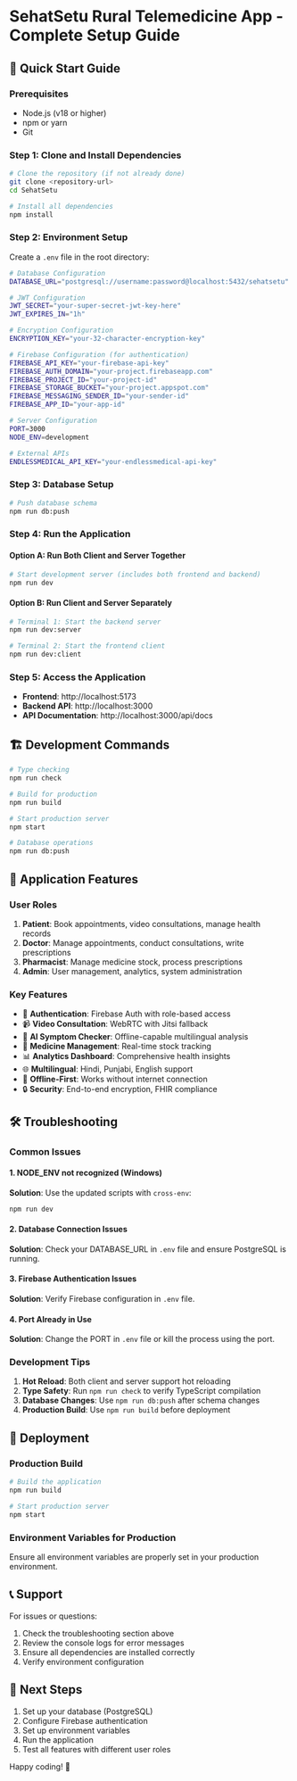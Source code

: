 # SehatSetu Rural Telemedicine App - Complete Setup Guide

## 🚀 Quick Start Guide

### Prerequisites
- Node.js (v18 or higher)
- npm or yarn
- Git

### Step 1: Clone and Install Dependencies
```bash
# Clone the repository (if not already done)
git clone <repository-url>
cd SehatSetu

# Install all dependencies
npm install
```

### Step 2: Environment Setup
Create a `.env` file in the root directory:

```bash
# Database Configuration
DATABASE_URL="postgresql://username:password@localhost:5432/sehatsetu"

# JWT Configuration
JWT_SECRET="your-super-secret-jwt-key-here"
JWT_EXPIRES_IN="1h"

# Encryption Configuration
ENCRYPTION_KEY="your-32-character-encryption-key"

# Firebase Configuration (for authentication)
FIREBASE_API_KEY="your-firebase-api-key"
FIREBASE_AUTH_DOMAIN="your-project.firebaseapp.com"
FIREBASE_PROJECT_ID="your-project-id"
FIREBASE_STORAGE_BUCKET="your-project.appspot.com"
FIREBASE_MESSAGING_SENDER_ID="your-sender-id"
FIREBASE_APP_ID="your-app-id"

# Server Configuration
PORT=3000
NODE_ENV=development

# External APIs
ENDLESSMEDICAL_API_KEY="your-endlessmedical-api-key"
```

### Step 3: Database Setup
```bash
# Push database schema
npm run db:push
```

### Step 4: Run the Application

#### Option A: Run Both Client and Server Together
```bash
# Start development server (includes both frontend and backend)
npm run dev
```

#### Option B: Run Client and Server Separately
```bash
# Terminal 1: Start the backend server
npm run dev:server

# Terminal 2: Start the frontend client
npm run dev:client
```

### Step 5: Access the Application
- **Frontend**: http://localhost:5173
- **Backend API**: http://localhost:3000
- **API Documentation**: http://localhost:3000/api/docs

## 🏗️ Development Commands

```bash
# Type checking
npm run check

# Build for production
npm run build

# Start production server
npm start

# Database operations
npm run db:push
```

## 📱 Application Features

### User Roles
1. **Patient**: Book appointments, video consultations, manage health records
2. **Doctor**: Manage appointments, conduct consultations, write prescriptions
3. **Pharmacist**: Manage medicine stock, process prescriptions
4. **Admin**: User management, analytics, system administration

### Key Features
- 🔐 **Authentication**: Firebase Auth with role-based access
- 📹 **Video Consultation**: WebRTC with Jitsi fallback
- 🤖 **AI Symptom Checker**: Offline-capable multilingual analysis
- 💊 **Medicine Management**: Real-time stock tracking
- 📊 **Analytics Dashboard**: Comprehensive health insights
- 🌐 **Multilingual**: Hindi, Punjabi, English support
- 📱 **Offline-First**: Works without internet connection
- 🔒 **Security**: End-to-end encryption, FHIR compliance

## 🛠️ Troubleshooting

### Common Issues

#### 1. NODE_ENV not recognized (Windows)
**Solution**: Use the updated scripts with `cross-env`:
```bash
npm run dev
```

#### 2. Database Connection Issues
**Solution**: Check your DATABASE_URL in `.env` file and ensure PostgreSQL is running.

#### 3. Firebase Authentication Issues
**Solution**: Verify Firebase configuration in `.env` file.

#### 4. Port Already in Use
**Solution**: Change the PORT in `.env` file or kill the process using the port.

### Development Tips

1. **Hot Reload**: Both client and server support hot reloading
2. **Type Safety**: Run `npm run check` to verify TypeScript compilation
3. **Database Changes**: Use `npm run db:push` after schema changes
4. **Production Build**: Use `npm run build` before deployment

## 🚀 Deployment

### Production Build
```bash
# Build the application
npm run build

# Start production server
npm start
```

### Environment Variables for Production
Ensure all environment variables are properly set in your production environment.

## 📞 Support

For issues or questions:
1. Check the troubleshooting section above
2. Review the console logs for error messages
3. Ensure all dependencies are installed correctly
4. Verify environment configuration

## 🎯 Next Steps

1. Set up your database (PostgreSQL)
2. Configure Firebase authentication
3. Set up environment variables
4. Run the application
5. Test all features with different user roles

Happy coding! 🎉
